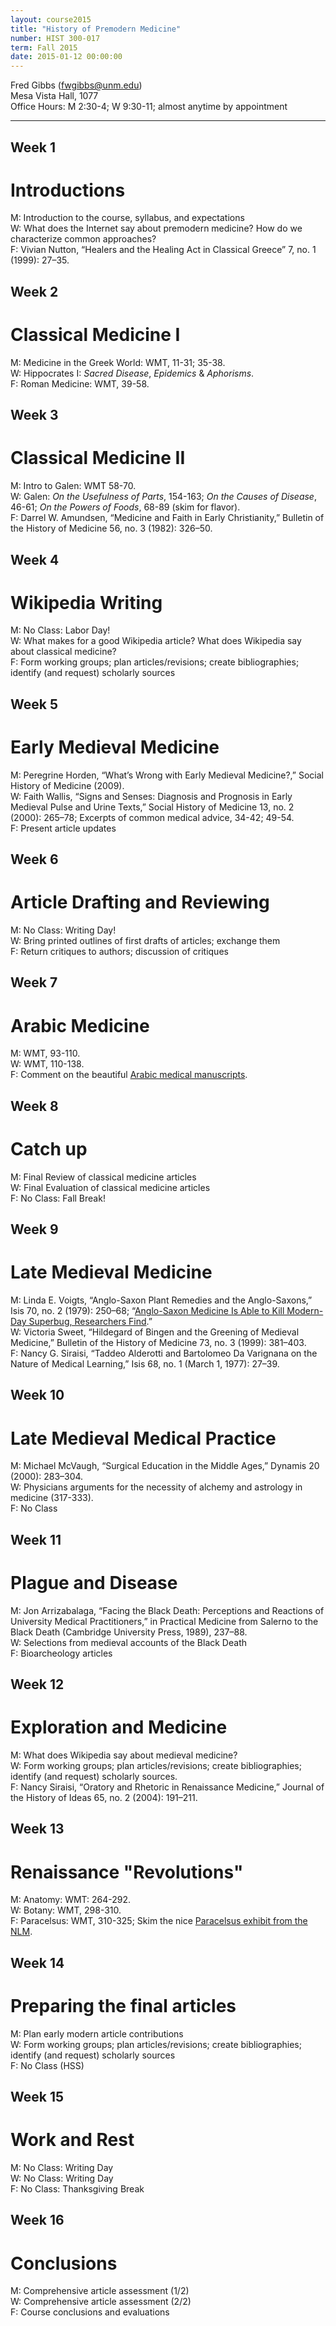 ```yaml
---
layout: course2015
title: "History of Premodern Medicine"
number: HIST 300-017
term: Fall 2015
date: 2015-01-12 00:00:00
---
```


Fred Gibbs \([fwgibbs@unm.edu](mailto:fwgibbs@unm.edu)\)    
Mesa Vista Hall, 1077    
Office Hours: M 2:30-4; W 9:30-11; almost anytime by appointment    

-----


## Week 1
# Introductions
M: Introduction to the course, syllabus, and expectations  
W: What does the Internet say about premodern medicine? How do we characterize common approaches?  
F: Vivian Nutton, “Healers and the Healing Act in Classical Greece” 7, no. 1 (1999): 27–35.  

## Week 2
# Classical Medicine I
M: Medicine in the Greek World: WMT, 11-31; 35-38.  
W: Hippocrates I: _Sacred Disease_, _Epidemics_ & _Aphorisms_.  
F: Roman Medicine: WMT, 39-58.  

## Week 3
# Classical Medicine II
M: Intro to Galen: WMT 58-70.  
W: Galen: _On the Usefulness of Parts_, 154-163; _On the Causes of Disease_, 46-61; _On the Powers of Foods_, 68-89 (skim for flavor).  
F: Darrel W. Amundsen, “Medicine and Faith in Early Christianity,” Bulletin of the History of Medicine 56, no. 3 (1982): 326–50.  

## Week 4 
# Wikipedia Writing
M: No Class: Labor Day!  
W: What makes for a good Wikipedia article? What does Wikipedia say about classical medicine?  
F: Form working groups; plan articles/revisions; create bibliographies; identify (and request) scholarly sources   

## Week 5
# Early Medieval Medicine
M: Peregrine Horden, “What’s Wrong with Early Medieval Medicine?,” Social History of Medicine (2009).  
W: Faith Wallis, “Signs and Senses: Diagnosis and Prognosis in Early Medieval Pulse and Urine Texts,” Social History of Medicine 13, no. 2 (2000): 265–78; Excerpts of common medical advice, 34-42; 49-54.  
F: Present article updates  

## Week 6
# Article Drafting and Reviewing
M: No Class: Writing Day!  
W: Bring printed outlines of first drafts of articles; exchange them  
F: Return critiques to authors; discussion of critiques  

## Week 7
# Arabic Medicine
M: WMT, 93-110.  
W: WMT, 110-138.  
F: Comment on the beautiful [Arabic medical manuscripts](http://special.lib.gla.ac.uk/exhibns/month/june2003.html).  

## Week 8
# Catch up
M: Final Review of classical medicine articles  
W: Final Evaluation of classical medicine articles  
F: No Class: Fall Break!  

## Week 9
# Late Medieval Medicine
M: Linda E. Voigts, “Anglo-Saxon Plant Remedies and the Anglo-Saxons,” Isis 70, no. 2 (1979): 250–68; “[Anglo-Saxon Medicine Is Able to Kill Modern-Day Superbug, Researchers Find](http://www.medievalists.net/2015/03/30/anglo-saxon-medicine-is-able-to-kill-modern-day-superbug-researchers-find/).”  
W: Victoria Sweet, “Hildegard of Bingen and the Greening of Medieval Medicine,” Bulletin of the History of Medicine 73, no. 3 (1999): 381–403.  
F: Nancy G. Siraisi, “Taddeo Alderotti and Bartolomeo Da Varignana on the Nature of Medical Learning,” Isis 68, no. 1 (March 1, 1977): 27–39.  

## Week 10
# Late Medieval Medical Practice
M: Michael McVaugh, “Surgical Education in the Middle Ages,” Dynamis 20 (2000): 283–304.  
W: Physicians arguments for the necessity of alchemy and astrology in medicine (317-333).  
F: No Class  

## Week 11
# Plague and Disease
M: Jon Arrizabalaga, “Facing the Black Death: Perceptions and Reactions of University Medical Practitioners,” in Practical Medicine from Salerno to the Black Death (Cambridge University Press, 1989), 237–88.  
W: Selections from medieval accounts of the Black Death  
F: Bioarcheology articles  

## Week 12
# Exploration and Medicine
M: What does Wikipedia say about medieval medicine?  
W: Form working groups; plan articles/revisions; create bibliographies; identify (and request) scholarly sources.  
F: Nancy Siraisi, “Oratory and Rhetoric in Renaissance Medicine,” Journal of the History of Ideas 65, no. 2 (2004): 191–211.  

## Week 13
# Renaissance "Revolutions"
M: Anatomy: WMT: 264-292.  
W: Botany: WMT, 298-310.  
F: Paracelsus: WMT, 310-325; Skim the nice [Paracelsus exhibit from the NLM](http://www.nlm.nih.gov/exhibition/paracelsus/index.html).  

## Week 14
# Preparing the final articles
M: Plan early modern article contributions    
W: Form working groups; plan articles/revisions; create bibliographies; identify (and request) scholarly sources    
F: No Class (HSS)    

## Week 15
# Work and Rest
M: No Class: Writing Day    
W: No Class: Writing Day    
F: No Class: Thanksgiving Break

## Week 16
# Conclusions
M: Comprehensive article assessment (1/2)    
W: Comprehensive article assessment (2/2)    
F: Course conclusions and evaluations